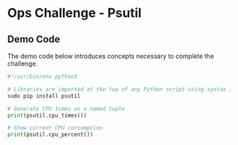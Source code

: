 # Ops Challenge - Psutil

## Demo Code

The demo code below introduces concepts necessary to complete the challenge. 

```python
#!/usr/bin/env python3

# Libraries are imported at the top of any Python script using syntax import [library]
sudo pip install psutil

# Generate CPU times as a named tuple
print(psutil.cpu_times())

# Show current CPU consumption
print(psutil.cpu_percent())

```
